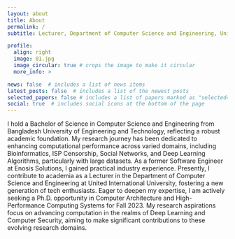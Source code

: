 ```yaml
---
layout: about
title: About
permalink: /
subtitle: Lecturer, Department of Computer Science and Engineering, United International University

profile:
  align: right
  image: 01.jpg
  image_circular: true # crops the image to make it circular
  more_info: >

news: false  # includes a list of news items
latest_posts: false  # includes a list of the newest posts
selected_papers: false # includes a list of papers marked as "selected={true}"
social: true  # includes social icons at the bottom of the page
---
```


I hold a Bachelor of Science in Computer Science and Engineering from Bangladesh University of Engineering and Technology, reflecting a robust academic foundation. My research journey has been dedicated to enhancing computational performance across varied domains, including Bioinformatics, ISP Censorship, Social Networks, and Deep Learning Algorithms, particularly with large datasets. As a former Software Engineer at Enosis Solutions, I gained practical industry experience. Presently, I contribute to academia as a Lecturer in the Department of Computer Science and Engineering at United International University, fostering a new generation of tech enthusiasts. Eager to deepen my expertise, I am actively seeking a Ph.D. opportunity in Computer Architecture and High-Performance Computing Systems for Fall 2023. My research aspirations focus on advancing computation in the realms of Deep Learning and Computer Security, aiming to make significant contributions to these evolving research domains.